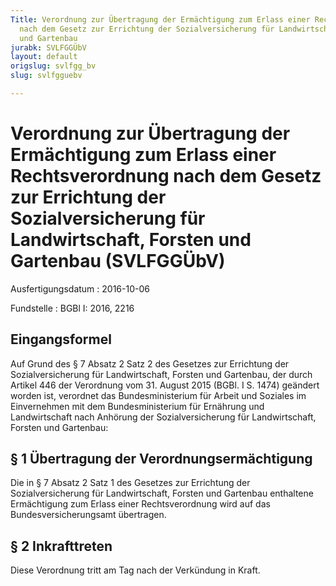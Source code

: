 ```yaml
---
Title: Verordnung zur Übertragung der Ermächtigung zum Erlass einer Rechtsverordnung
  nach dem Gesetz zur Errichtung der Sozialversicherung für Landwirtschaft, Forsten
  und Gartenbau
jurabk: SVLFGGÜbV
layout: default
origslug: svlfgg_bv
slug: svlfgguebv

---
```


# Verordnung zur Übertragung der Ermächtigung zum Erlass einer Rechtsverordnung nach dem Gesetz zur Errichtung der Sozialversicherung für Landwirtschaft, Forsten und Gartenbau (SVLFGGÜbV)

Ausfertigungsdatum
:   2016-10-06

Fundstelle
:   BGBl I: 2016, 2216


## Eingangsformel

Auf Grund des § 7 Absatz 2 Satz 2 des Gesetzes zur Errichtung der
Sozialversicherung für Landwirtschaft, Forsten und Gartenbau, der
durch Artikel 446 der Verordnung vom 31. August 2015 (BGBl. I S. 1474)
geändert worden ist, verordnet das Bundesministerium für Arbeit und
Soziales im Einvernehmen mit dem Bundesministerium für Ernährung und
Landwirtschaft nach Anhörung der Sozialversicherung für
Landwirtschaft, Forsten und Gartenbau:


## § 1 Übertragung der Verordnungsermächtigung

Die in § 7 Absatz 2 Satz 1 des Gesetzes zur Errichtung der
Sozialversicherung für Landwirtschaft, Forsten und Gartenbau
enthaltene Ermächtigung zum Erlass einer Rechtsverordnung wird auf das
Bundesversicherungsamt übertragen.


## § 2 Inkrafttreten

Diese Verordnung tritt am Tag nach der Verkündung in Kraft.


